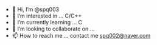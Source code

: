 - 👋 Hi, I’m @spq003
- 👀 I’m interested in ... C/C++
- 🌱 I’m currently learning ... C
- 💞️ I’m looking to collaborate on ...
- 📫 How to reach me ... contact me spq002@naver.com

<!---
spq003/spq003 is a ✨ special ✨ repository because its `README.md` (this file) appears on your GitHub profile.
You can click the Preview link to take a look at your changes.
--->
